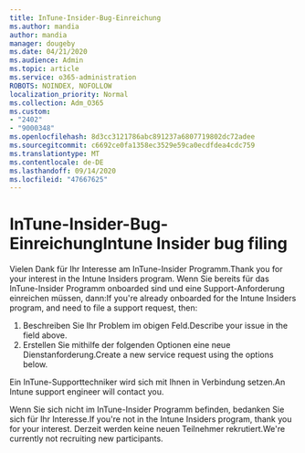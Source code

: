 ```yaml
---
title: InTune-Insider-Bug-Einreichung
ms.author: mandia
author: mandia
manager: dougeby
ms.date: 04/21/2020
ms.audience: Admin
ms.topic: article
ms.service: o365-administration
ROBOTS: NOINDEX, NOFOLLOW
localization_priority: Normal
ms.collection: Adm_O365
ms.custom:
- "2402"
- "9000348"
ms.openlocfilehash: 8d3cc3121786abc891237a6807719802dc72adee
ms.sourcegitcommit: c6692ce0fa1358ec3529e59ca0ecdfdea4cdc759
ms.translationtype: MT
ms.contentlocale: de-DE
ms.lasthandoff: 09/14/2020
ms.locfileid: "47667625"
---
```

# <a name="intune-insider-bug-filing"></a><span data-ttu-id="0870e-102">InTune-Insider-Bug-Einreichung</span><span class="sxs-lookup"><span data-stu-id="0870e-102">Intune Insider bug filing</span></span>

<span data-ttu-id="0870e-103">Vielen Dank für Ihr Interesse am InTune-Insider Programm.</span><span class="sxs-lookup"><span data-stu-id="0870e-103">Thank you for your interest in the Intune Insiders program.</span></span> <span data-ttu-id="0870e-104">Wenn Sie bereits für das InTune-Insider Programm onboarded sind und eine Support-Anforderung einreichen müssen, dann:</span><span class="sxs-lookup"><span data-stu-id="0870e-104">If you're already onboarded for the Intune Insiders program, and need to file a support request, then:</span></span>

1. <span data-ttu-id="0870e-105">Beschreiben Sie Ihr Problem im obigen Feld.</span><span class="sxs-lookup"><span data-stu-id="0870e-105">Describe your issue in the field above.</span></span>
2. <span data-ttu-id="0870e-106">Erstellen Sie mithilfe der folgenden Optionen eine neue Dienstanforderung.</span><span class="sxs-lookup"><span data-stu-id="0870e-106">Create a new service request using the options below.</span></span>

<span data-ttu-id="0870e-107">Ein InTune-Supporttechniker wird sich mit Ihnen in Verbindung setzen.</span><span class="sxs-lookup"><span data-stu-id="0870e-107">An Intune support engineer will contact you.</span></span>

<span data-ttu-id="0870e-108">Wenn Sie sich nicht im InTune-Insider Programm befinden, bedanken Sie sich für Ihr Interesse.</span><span class="sxs-lookup"><span data-stu-id="0870e-108">If you're not in the Intune Insiders program, thank you for your interest.</span></span> <span data-ttu-id="0870e-109">Derzeit werden keine neuen Teilnehmer rekrutiert.</span><span class="sxs-lookup"><span data-stu-id="0870e-109">We're currently not recruiting new participants.</span></span>
